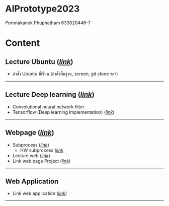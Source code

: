 # AIPrototype2023

Pornnakanok Phuphatham 633020446-7

# Content
## Lecture Ubuntu ([*link*](https://github.com/pornnakanok/AIPrototype2023/blob/main/Ubuntu.pdf))
- คำสั่ง Ubuntu ที่เรียน (คำสั่งพื้นฐาน, screen, git clone ฯลฯ)

---
## Lecture Deep learning ([*link*](https://github.com/pornnakanok/AIPrototype2023/blob/main/Deep%20Learning.pdf))
- Convolutional neural network filter
- Tensorflow (Deep learning Implementation) ([*link*](https://github.com/pornnakanok/AIPrototype2023/blob/main/Tensorflow_%28Deep_learning_Implementation%29.ipynb))

---
## Webpage ([*link*](https://github.com/pornnakanok/Interpretable_Deep_Neural_Networks_for_Age_and_Gender_Estimation_via_Panoramic_Radiographs))
- Subprocess ([*link*]([https://github.com/pornnakanok/AIPrototype2023/blob/main/python_subprocess.py))
  - HW subprocess ([*link*]([https://github.com/pornnakanok/AIPrototype2023/blob/main/Lecture%20web.pdf](https://github.com/pornnakanok/AIPrototype2023/blob/main/HW1_python_subprocess))
- Lecture web ([*link*](https://github.com/pornnakanok/AIPrototype2023/blob/main/Lecture%20web.pdf))
- Link web page Project ([*link*](https://www.google.com/url?q=https://nattntn.github.io/Interpretable_Deep_Neural_Networks_for_Age_and_Gender_Estimation_via_Panoramic_Radiographs/&sa=D&source=editors&ust=1708959026730780&usg=AOvVaw3Hmm8nhY3QIE8zwzA1zlUt))

---
## Web Application
- Link web application ([*link*]())

---


